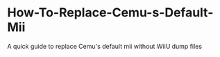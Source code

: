 # How-To-Replace-Cemu-s-Default-Mii
A quick guide to replace Cemu's default mii without WiiU dump files
